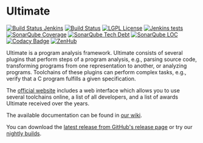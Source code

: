 # Ultimate
[![Build Status Jenkins](https://monteverdi.informatik.uni-freiburg.de/ci/buildStatus/icon?job=Ultimate%20(GitHub))](https://monteverdi.informatik.uni-freiburg.de/ci/job/Ultimate%20(GitHub)/)
[![Build Status](https://travis-ci.org/ultimate-pa/ultimate.svg)](https://travis-ci.org/ultimate-pa/ultimate)
[![LGPL License](https://img.shields.io/badge/license-LGPLv3+LE-brightgreen.svg)](https://github.com/ultimate-pa/ultimate/wiki/License)
[![Jenkins tests](https://img.shields.io/jenkins/tests?jobUrl=https%3A%2F%2Fmonteverdi.informatik.uni-freiburg.de%2Fci%2Fjob%2FUltimate%2520Nightly%2F)](https://monteverdi.informatik.uni-freiburg.de/ci/job/Ultimate%20Nightly/lastBuild/testReport/)
[![SonarQube Coverage](https://monteverdi.informatik.uni-freiburg.de/sonar/api/badges/measure?key=de.uni_freiburg.informatik.ultimate:mavenparent&metric=coverage)](https://monteverdi.informatik.uni-freiburg.de/sonar/component_measures/domain/Coverage?id=de.uni_freiburg.informatik.ultimate%3Amavenparent)
[![SonarQube Tech Debt](https://monteverdi.informatik.uni-freiburg.de/sonar/api/badges/measure?key=de.uni_freiburg.informatik.ultimate:mavenparent&metric=sqale_debt_ratio)](https://monteverdi.informatik.uni-freiburg.de/sonar/component_measures/domain/Maintainability?id=de.uni_freiburg.informatik.ultimate%3Amavenparent)
[![SonarQube LOC](https://monteverdi.informatik.uni-freiburg.de/sonar/api/badges/measure?key=de.uni_freiburg.informatik.ultimate:mavenparent&metric=ncloc)](https://monteverdi.informatik.uni-freiburg.de/sonar/component_measures/domain/Maintainability?id=de.uni_freiburg.informatik.ultimate%3Amavenparent)
[![Codacy Badge](https://api.codacy.com/project/badge/grade/b03e97ce2ee948eb974a211bbbfc6a2e)](https://www.codacy.com/app/ultimate-pa/ultimate)
[![ZenHub](https://img.shields.io/badge/ZenHub-Board-orange.svg)](https://app.zenhub.com/workspaces/ultimate-5d19cb84cfdf4303fb078546)

Ultimate is a program analysis framework. Ultimate consists of several plugins that perform steps of a program analysis, e.g., parsing source code, transforming programs from one representation to another, or analyzing programs. Toolchains of these plugins can perform complex tasks, e.g., verify that a C program fulfills a given specification.

The [official website](https://ultimate.informatik.uni-freiburg.de/) includes a web interface which allows you to use several toolchains online, a list of all developers, and a list of awards Ultimate received over the years.

The available documentation can be found in [our wiki](https://github.com/ultimate-pa/ultimate/wiki).

You can download the [latest release from GitHub's release page](https://github.com/ultimate-pa/ultimate/releases/latest) or try our [nightly builds](https://monteverdi.informatik.uni-freiburg.de/ultimate-nightly/). 
